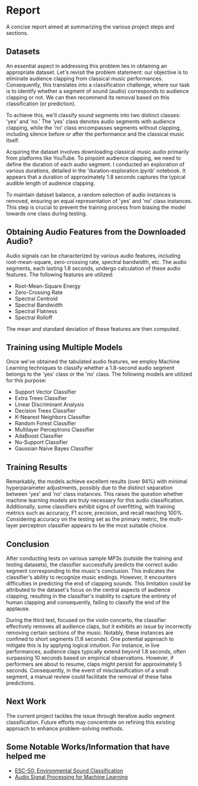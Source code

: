 # Report

A concise report aimed at summarizing the various project steps and sections.

## Datasets

An essential aspect in addressing this problem lies in obtaining an appropriate dataset. Let's revisit the problem statement: our objective is to eliminate audience clapping from classical music performances. Consequently, this translates into a classification challenge, where our task is to identify whether a segment of sound (audio) corresponds to audience clapping or not. We can then recommend its removal based on this classification (or prediction).

To achieve this, we'll classify sound segments into two distinct classes: 'yes' and 'no.' The 'yes' class denotes audio segments with audience clapping, while the 'no' class encompasses segments without clapping, including silence before or after the performance and the classical music itself.

Acquiring the dataset involves downloading classical music audio primarily from platforms like YouTube. To pinpoint audience clapping, we need to define the duration of each audio segment. I conducted an exploration of various durations, detailed in the 'duration-exploration.ipynb' notebook. It appears that a duration of approximately 1.8 seconds captures the typical audible length of audience clapping.

To maintain dataset balance, a random selection of audio instances is removed, ensuring an equal representation of 'yes' and 'no' class instances. This step is crucial to prevent the training process from biasing the model towards one class during testing.

## Obtaining Audio Features from the Downloaded Audio?

Audio signals can be characterized by various audio features, including root-mean-square, zero-crossing rate, spectral bandwidth, etc. The audio segments, each lasting 1.8 seconds, undergo calculation of these audio features. The following features are utilized:

- Root-Mean-Square Energy
- Zero-Crossing Rate
- Spectral Centroid
- Spectral Bandwidth
- Spectral Flatness
- Spectral Rolloff

The mean and standard deviation of these features are then computed.

## Training using Multiple Models

Once we've obtained the tabulated audio features, we employ Machine Learning techniques to classify whether a 1.8-second audio segment belongs to the 'yes' class or the 'no' class. The following models are utilized for this purpose:

- Support Vector Classifier
- Extra Trees Classifier
- Linear Discriminant Analysis
- Decision Trees Classifier
- K-Nearest Neighbors Classifier
- Random Forest Classifier
- Multilayer Perceptrons Classifier
- AdaBoost Classifier
- Nu-Support Classifier
- Gaussian Naive Bayes Classifier

## Training Results

Remarkably, the models achieve excellent results (over 94%) with minimal hyperparameter adjustments, possibly due to the distinct separation between 'yes' and 'no' class instances. This raises the question whether machine learning models are truly necessary for this audio classification. Additionally, some classifiers exhibit signs of overfitting, with training metrics such as accuracy, F1 score, precision, and recall reaching 100%. Considering accuracy on the testing set as the primary metric, the multi-layer perceptron classifier appears to be the most suitable choice.

## Conclusion

After conducting tests on various sample MP3s (outside the training and testing datasets), the classifier successfully predicts the correct audio segment corresponding to the music's conclusion. This indicates the classifier's ability to recognize music endings. However, it encounters difficulties in predicting the end of clapping sounds. This limitation could be attributed to the dataset's focus on the central aspects of audience clapping, resulting in the classifier's inability to capture the entirety of human clapping and consequently, failing to classify the end of the applause.

During the third test, focused on the violin concerto, the classifier effectively removes all audience claps, but it exhibits an issue by incorrectly removing certain sections of the music. Notably, these instances are confined to short segments (1.8 seconds). One potential approach to mitigate this is by applying logical intuition. For instance, in live performances, audience claps typically extend beyond 1.8 seconds, often surpassing 10 seconds based on empirical observations. However, if performers are about to resume, claps might persist for approximately 5 seconds. Consequently, in the event of misclassification of a small segment, a manual review could facilitate the removal of these false predictions.

## Next Work

The current project tackles the issue through iterative audio segment classification. Future efforts may concentrate on refining this existing approach to enhance problem-solving methods.

## Some Notable Works/Information that have helped me

- [ESC-50: Environmental Sound Classification](https://www.kaggle.com/code/salimhammadi07/esc-50-environmental-sound-classification/notebook)
- [Audio Signal Processing for Machine Learning](https://www.youtube.com/playlist?list=PL-wATfeyAMNqIee7cH3q1bh4QJFAaeNv0)


